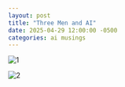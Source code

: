 ```yaml
---
layout: post
title: "Three Men and AI"
date: 2025-04-29 12:00:00 -0500
categories: ai musings
---
```



 ![1]()

 ![2]()

 